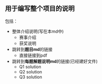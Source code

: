 ## 用于编写整个项目的说明
包括：
- 整体介绍说明(写在本md中)
    - 赛事介绍
    - 获奖说明
- 跳转到**题目md**的链接
    - 直接链接到pdf
- 跳转到**每题解题说明md**的链接(已经建好文件)
    - Q1 solution 
    - Q2 solution 
    - Q3 solution 